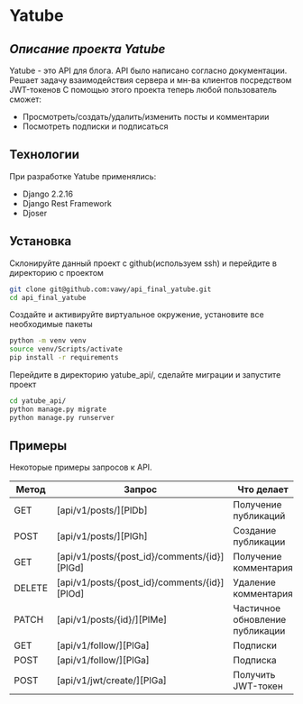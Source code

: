 # Yatube
## _Описание проекта Yatube_

Yatube - это API для блога.
API было написано согласно документации. 
Решает задачу взаимодействия сервера и мн-ва клиентов посредством JWT-токенов
С помощью этого проекта теперь любой пользователь сможет:

- Просмотреть/создать/удалить/изменить посты и комментарии
- Посмотреть подписки и подписаться

## Технологии

При разработке Yatube применялись:

- Django 2.2.16
- Django Rest Framework
- Djoser


## Установка

Склонируйте данный проект с github(используем ssh) и перейдите в директорию с проектом

```sh
git clone git@github.com:vawy/api_final_yatube.git
cd api_final_yatube
```

Создайте и активируйте виртуальное окружение, установите все необходимые пакеты

```sh
python -m venv venv
source venv/Scripts/activate
pip install -r requirements
```

Перейдите в директорию yatube_api/, сделайте миграции и запустите проект

```sh
cd yatube_api/
python manage.py migrate
python manage.py runserver
```

## Примеры

Некоторые примеры запросов к API.

| Метод | Запрос | Что делает |
| ------ | ------ | ------ |
| GET | [api/v1/posts/][PlDb] | Получение публикаций |
| POST | [api/v1/posts/][PlGh] | Создание публикации |
| GET | [api/v1/posts/{post_id}/comments/{id}][PlGd] | Получение комментария |
| DELETE | [api/v1/posts/{post_id}/comments/{id}][PlOd] | Удаление комментария |
| PATCH | [api/v1/posts/{id}/][PlMe] | Частичное обновление публикации |
| GET | [api/v1/follow/][PlGa] | Подписки |
| POST | [api/v1/follow/][PlGa] | Подписка |
| POST | [api/v1/jwt/create/][PlGa] | Получить JWT-токен |
